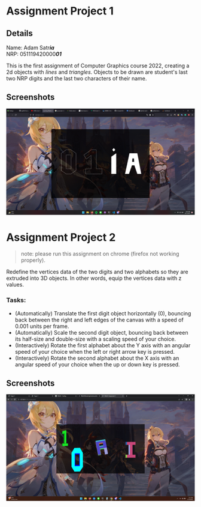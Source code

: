 # Assignment Project 1
## Details
Name: Adam Satr<i>**ia**</i> <br>
NRP: 051119420000<i>**01**</i>

This is the first assignment of Computer Graphics course 2022, creating a 2d objects with _lines_ and _triangles_. Objects to be drawn are student's last two NRP digits and the last two characters of their name.

## Screenshots
<img src="img/ss.png" alt="Alt text">

# Assignment Project 2
>note: please run this assignment on chrome (firefox not working properly).

Redefine the vertices data of the two digits and two alphabets so they are extruded into 3D objects. In other words, equip the vertices data with z values.<br>

### Tasks:
- (Automatically) Translate the first digit object horizontally (0), bouncing back between the right and left edges of the canvas with a speed of 0.001 units per frame.
- (Automatically) Scale the second digit object, bouncing back between its half-size and double-size with a scaling speed of your choice.
- (Interactively) Rotate the first alphabet about the Y axis with an angular speed of your choice when the left or right arrow key is pressed.
- (Interactively) Rotate the second alphabet about the X axis with an angular speed of your choice when the up or down key is pressed.

## Screenshots
<img src="img/ss_assignment2.png" alt="Alt text">
